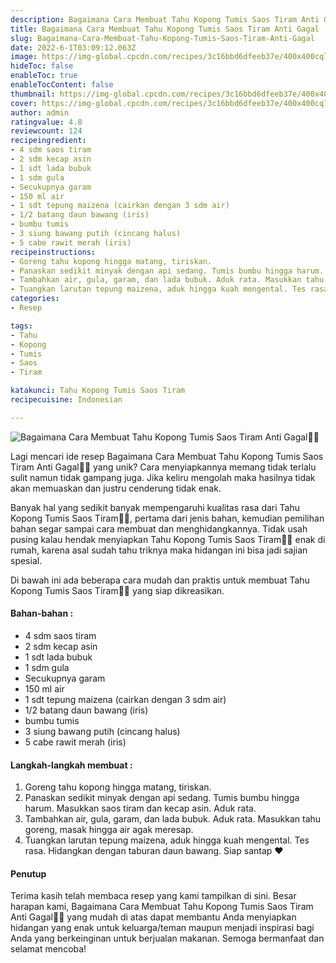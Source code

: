 ```yaml
---
description: Bagaimana Cara Membuat Tahu Kopong Tumis Saos Tiram Anti Gagal"
title: Bagaimana Cara Membuat Tahu Kopong Tumis Saos Tiram Anti Gagal
slug: Bagaimana-Cara-Membuat-Tahu-Kopong-Tumis-Saos-Tiram-Anti-Gagal
date: 2022-6-1T03:09:12.063Z
image: https://img-global.cpcdn.com/recipes/3c16bbd6dfeeb37e/400x400cq70/photo.jpg
hideToc: false
enableToc: true
enableTocContent: false
thumbnail: https://img-global.cpcdn.com/recipes/3c16bbd6dfeeb37e/400x400cq70/photo.jpg
cover: https://img-global.cpcdn.com/recipes/3c16bbd6dfeeb37e/400x400cq70/photo.jpg
author: admin
ratingvalue: 4.8
reviewcount: 124
recipeingredient:
- 4 sdm saos tiram
- 2 sdm kecap asin
- 1 sdt lada bubuk
- 1 sdm gula
- Secukupnya garam
- 150 ml air
- 1 sdt tepung maizena (cairkan dengan 3 sdm air)
- 1/2 batang daun bawang (iris)
- bumbu tumis
- 3 siung bawang putih (cincang halus)
- 5 cabe rawit merah (iris)
recipeinstructions:
- Goreng tahu kopong hingga matang, tiriskan.
- Panaskan sedikit minyak dengan api sedang. Tumis bumbu hingga harum. Masukkan saos tiram dan kecap asin. Aduk rata.
- Tambahkan air, gula, garam, dan lada bubuk. Aduk rata. Masukkan tahu goreng, masak hingga air agak meresap.
- Tuangkan larutan tepung maizena, aduk hingga kuah mengental. Tes rasa. Hidangkan dengan taburan daun bawang. Siap santap ❤
categories:
- Resep

tags:
- Tahu
- Kopong
- Tumis
- Saos
- Tiram

katakunci: Tahu Kopong Tumis Saos Tiram
recipecuisine: Indonesian

---
```


![Bagaimana Cara Membuat Tahu Kopong Tumis Saos Tiram Anti Gagal👩‍🍳](https://img-global.cpcdn.com/recipes/3c16bbd6dfeeb37e/400x400cq70/photo.jpg)

Lagi mencari ide resep Bagaimana Cara Membuat Tahu Kopong Tumis Saos Tiram Anti Gagal👩‍🍳 yang unik? Cara menyiapkannya memang tidak terlalu sulit namun tidak gampang juga. Jika keliru mengolah maka hasilnya tidak akan memuaskan dan justru cenderung tidak enak.

Banyak hal yang sedikit banyak mempengaruhi kualitas rasa dari Tahu Kopong Tumis Saos Tiram👩‍🍳, pertama dari jenis bahan, kemudian pemilihan bahan segar sampai cara membuat dan menghidangkannya. Tidak usah pusing kalau hendak menyiapkan Tahu Kopong Tumis Saos Tiram👩‍🍳 enak di rumah, karena asal sudah tahu triknya maka hidangan ini bisa jadi sajian spesial.

Di bawah ini ada beberapa cara mudah dan praktis untuk membuat Tahu Kopong Tumis Saos Tiram👩‍🍳 yang siap dikreasikan.

<!--inarticleads1-->

#### Bahan-bahan :

- 4 sdm saos tiram
- 2 sdm kecap asin
- 1 sdt lada bubuk
- 1 sdm gula
- Secukupnya garam
- 150 ml air
- 1 sdt tepung maizena (cairkan dengan 3 sdm air)
- 1/2 batang daun bawang (iris)
- bumbu tumis
- 3 siung bawang putih (cincang halus)
- 5 cabe rawit merah (iris)

<!--inarticleads2-->

#### Langkah-langkah membuat :

1. Goreng tahu kopong hingga matang, tiriskan.
1. Panaskan sedikit minyak dengan api sedang. Tumis bumbu hingga harum. Masukkan saos tiram dan kecap asin. Aduk rata.
1. Tambahkan air, gula, garam, dan lada bubuk. Aduk rata. Masukkan tahu goreng, masak hingga air agak meresap.
1. Tuangkan larutan tepung maizena, aduk hingga kuah mengental. Tes rasa. Hidangkan dengan taburan daun bawang. Siap santap ❤

#### Penutup

Terima kasih telah membaca resep yang kami tampilkan di sini. Besar harapan kami, Bagaimana Cara Membuat Tahu Kopong Tumis Saos Tiram Anti Gagal👩‍🍳 yang mudah di atas dapat membantu Anda menyiapkan hidangan yang enak untuk keluarga/teman maupun menjadi inspirasi bagi Anda yang berkeinginan untuk berjualan makanan. Semoga bermanfaat dan selamat mencoba!